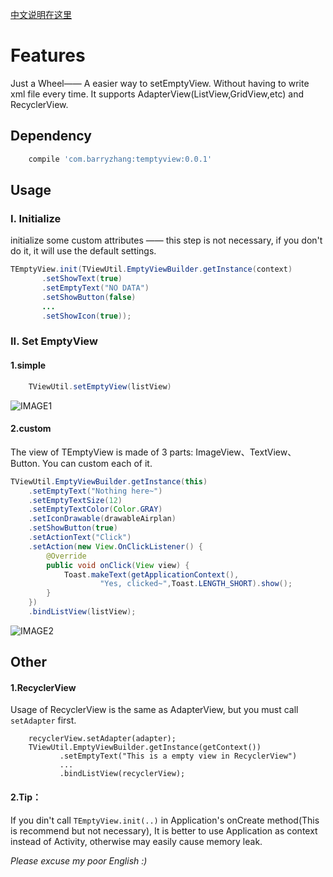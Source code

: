 
[中文说明在这里](./README.cn.md)
# Features
Just a Wheel—— A easier way to setEmptyView. Without having to write xml file every time. It supports AdapterView(ListView,GridView,etc) and RecyclerView. 

## Dependency
```groovy
	compile 'com.barryzhang:temptyview:0.0.1'
```

## Usage

### I. Initialize
initialize some custom attributes —— this step is not necessary, if you don't do it, it will use the default settings.

```java
TEmptyView.init(TViewUtil.EmptyViewBuilder.getInstance(context)
       .setShowText(true)
       .setEmptyText("NO DATA")
       .setShowButton(false)
       ...
       .setShowIcon(true));
```

### II. Set EmptyView

#### 1.simple
```java
    TViewUtil.setEmptyView(listView)
```
![IMAGE1](./etc/demo1.png)

#### 2.custom 
The view of TEmptyView is made of 3 parts: ImageView、TextView、Button. You can custom each of it.  
```java
TViewUtil.EmptyViewBuilder.getInstance(this)
	.setEmptyText("Nothing here~")
	.setEmptyTextSize(12)
	.setEmptyTextColor(Color.GRAY)
	.setIconDrawable(drawableAirplan)
	.setShowButton(true)
	.setActionText("Click")
	.setAction(new View.OnClickListener() {
		@Override
		public void onClick(View view) {
		    Toast.makeText(getApplicationContext(),
		            "Yes, clicked~",Toast.LENGTH_SHORT).show();
		}
	})
	.bindListView(listView);
```

![IMAGE2](./etc/demo2.png)

## Other

#### 1.RecyclerView
Usage of RecyclerView is the same as AdapterView, but you must call `setAdapter` first.
```
	recyclerView.setAdapter(adapter);
	TViewUtil.EmptyViewBuilder.getInstance(getContext())
           .setEmptyText("This is a empty view in RecyclerView")
           ...
           .bindListView(recyclerView);
```

#### 2.Tip：

If you din't call `TEmptyView.init(..)` in Application's onCreate method(This is recommend but not necessary), It is better to use Application as context instead of Activity, otherwise may easily cause memory leak.


*Please excuse my poor English :)*


